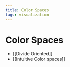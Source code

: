 ```yaml
---
title: Color Spaces
tags: visualization
---
```


# Color Spaces
- [[Divide Oriented]]
- [[Intuitive Color spaces]]




















































































